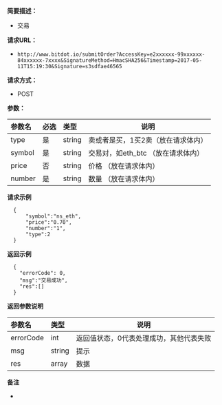 
    
**简要描述：** 

- 交易

**请求URL：** 
- ` http://www.bitdot.io/submitOrder?AccessKey=e2xxxxxx-99xxxxxx-84xxxxxx-7xxxx&SignatureMethod=HmacSHA256&Timestamp=2017-05-11T15:19:30&Signature=s3sdfae46565 `
  
**请求方式：**
- POST 

**参数：** 

|参数名|必选|类型|说明|
|:----    |:---|:----- |-----   |
|type |是  |string |卖或者是买，1买2卖（放在请求体内）   |
|symbol |是  |string | 交易对，如eth_btc （放在请求体内）   |
|price     |否  |string | 价格 （放在请求体内）   |
|number     |是  |string | 数量 （放在请求体内）   |


 **请求示例**

``` 
  {
      "symbol":"ns_eth",
      "price":"0.70",
      "number":"1",
      "type":2
  }
```

 **返回示例**

``` 
  {
    "errorCode": 0,
    "msg":"交易成功",
    "res":[]
  }
```

 **返回参数说明** 

|参数名|类型|说明|
|:-----  |:-----|-----                           |
|errorCode |int   |返回值状态，0代表处理成功，其他代表失败  |
|msg |string   |提示  |
|res |array   |数据  |

 **备注** 

- 
